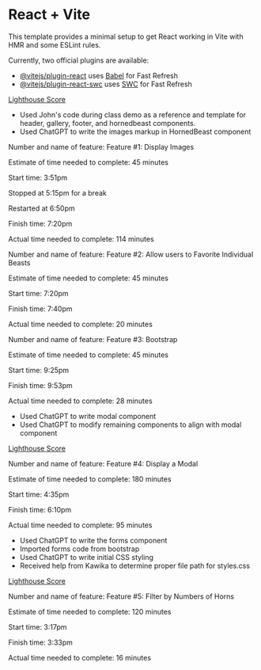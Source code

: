 # React + Vite

This template provides a minimal setup to get React working in Vite with HMR and some ESLint rules.

Currently, two official plugins are available:

- [@vitejs/plugin-react](https://github.com/vitejs/vite-plugin-react/blob/main/packages/plugin-react/README.md) uses [Babel](https://babeljs.io/) for Fast Refresh
- [@vitejs/plugin-react-swc](https://github.com/vitejs/vite-plugin-react-swc) uses [SWC](https://swc.rs/) for Fast Refresh

[Lighthouse Score](./src/assets/Lighthouse%20-%20Lab%201.PNG)

- Used John's code during class demo as a reference and template for header, gallery, footer, and hornedbeast components.
- Used ChatGPT to write the images markup in HornedBeast component

Number and name of feature: Feature #1: Display Images

Estimate of time needed to complete: 45 minutes

Start time: 3:51pm

Stopped at 5:15pm for a break

Restarted at 6:50pm

Finish time: 7:20pm

Actual time needed to complete: 114 minutes

Number and name of feature: Feature #2: Allow users to Favorite Individual Beasts

Estimate of time needed to complete: 45 minutes

Start time: 7:20pm

Finish time: 7:40pm

Actual time needed to complete: 20 minutes

Number and name of feature: Feature #3: Bootstrap

Estimate of time needed to complete: 45 minutes

Start time: 9:25pm

Finish time: 9:53pm

Actual time needed to complete: 28 minutes

- Used ChatGPT to write modal component
- Used ChatGPT to modify remaining components to align with modal component

[Lighthouse Score](./src/assets/Lighthouse%20-%20Lab%203.PNG)

Number and name of feature: Feature #4: Display a Modal

Estimate of time needed to complete: 180 minutes

Start time: 4:35pm

Finish time: 6:10pm

Actual time needed to complete: 95 minutes

- Used ChatGPT to write the forms component
- Imported forms code from bootstrap
- Used ChatGPT to write initial CSS styling
- Received help from Kawika to determine proper file path for styles.css

[Lighthouse Score](./src/assets/Lighthouse%20-%20Lab%204.PNG)

Number and name of feature: Feature #5: Filter by Numbers of Horns

Estimate of time needed to complete: 120 minutes

Start time: 3:17pm

Finish time: 3:33pm

Actual time needed to complete: 16 minutes